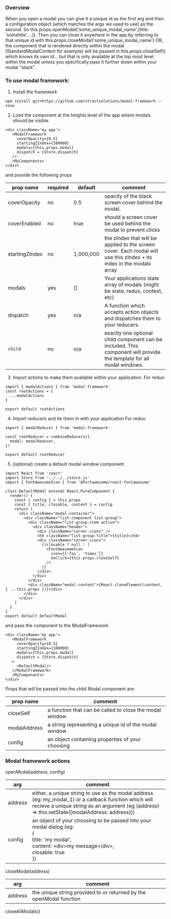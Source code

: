 ### Overview

When you open a modal you can give it a unique id as the first arg and then a configuration object 
(which matches the args we used to use) as the second. 
So this.props.openModal('some_unique_modal_name',{title: 'sometitle'....}). 
Then you can close it anywhere in the app by referring to that unique id with this.props.closeModal('some_unique_modal_name') 
OR, the component that is rendered directly within the modal (StandardModalContent for example) 
will be passed in this.props.closeSelf() which knows its own id... but that is only available at the top most level within the 
modal unless you specifically pass it further down within your modal "stack".

### To use modal framework:

1) Install the framework

```
npm install git+https://github.com/xtractsolutions/modal-framework --save
```

2) Load the <ModalFramework/> component at the heights level of the app where modals should be visible.

```
<div className='my app'>
   <ModalFramework
     coverOpacity={0.5}
     startingZIndex={100000}
     modals={this.props.modal}
     dispatch = {Store.dispatch}
   />
   <MyComponants>
</div>
```

and provide the following props

|prop name| required | default | comment|
|----|----|----|----|
|coverOpacity | no | 0.5 | opacity of the black screen cover behind the modal.|
|coverEnabled | no | true | should a screen cover be used behind the modal to prevent clicks|
|startingZIndex | no | 1,000,000 | the zIndex that will be applied to the screen cover. Each modal will use this zIndex + its index in the modals array|
|modals | yes | [] | Your applications state array of modals (might be state, redux, context, etc)|
|dispatch | yes | n/a | A function which accepts action objects and dispatches them to your reducers.|
|`child` | no | n/a | exactly one optional child component can be included. This component will provide the template for all modal windows.|

3) Import actions to make them available within your application.
For redux:

```
import { modalActions } from 'modal-framework'
const rootActions = {
  ...modalActions
}

export default rootActions
```

4) Import reducers and tie them in with your application
For redux:
```
import { modalReducer } from 'modal-framework'

const rootReducer = combineReducers({
  modal: modalReducer,
})

export default rootReducer
```

5) (optional) create a default modal window component
```
import React from 'react'
import Store from '../../../store.js'
import { FontAwesomeIcon } from '@fortawesome/react-fontawesome'

class DefaultModal extends React.PureComponent {
  render() {
    const { config } = this.props
    const { title, closable, content } = config
    return (
      <div className="modal-container">
        <div className="list-component list-group">
          <div className="list-group-item active">
            <div className="header">
              <div className="corner-icons" />
              <h4 className="list-group-title">{title}</h4>
              <div className="corner-icons">
                {!closable ? null : (
                  <FontAwesomeIcon
                    icon={['fas', 'times']}
                    onClick={this.props.closeSelf}
                  />
                )}
              </div>
            </div>
          </div>
          <div className="modal-content">{React.cloneElement(content, { ...this.props })}</div>
        </div>
      </div>
    )
  }
}
export default DefaultModal

```
and pass the component to the ModalFramework
```
<div className='my app'>
   <ModalFramework
     coverOpacity={0.5}
     startingZIndex={100000}
     modals={this.props.modal}
     dispatch = {Store.dispatch}
   >
     <DefaultModal/>
   </ModalFramework>
   <MyComponants>
</div>
```
Props that will be passed into the child Modal component are:

|prop name|comment|
|----|----|
|closeSelf | a function that can be called to close the modal window|
|modalAddress | a string representing a unique id of the modal window|
|config | an object containing properties of your choosing|

### Modal framework actions

openModal(address, config)

|arg | comment|
|----|----|
|address | either, a unique string to use as the modal address (eg: my_modal_1) or a callback function which will recieve a unique string as an argument (eg (address) => this.setState({modalAddress: address}))|
|config | an object of your choosing to be passed into your modal dialog (eg: <br>{<br>  title: 'my modal', <br>  content: \<div>my message\</div>, <br>  closable: true<br>})|

closeModal(address)

|arg|comment|
|----|----|
|address|the unique string provided to or returned by the openModal function|

closeAllModals()
